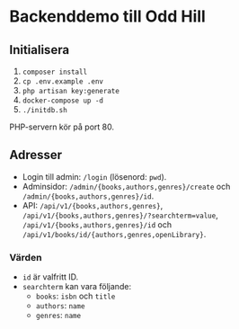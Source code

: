 # Backenddemo till Odd Hill
## Initialisera
1. `composer install`
2. `cp .env.example .env`
3. `php artisan key:generate`
4. `docker-compose up -d`
5. `./initdb.sh`

PHP-servern kör på port 80.

## Adresser
* Login till admin: `/login` (lösenord: `pwd`).
* Adminsidor: `/admin/{books,authors,genres}/create` och `/admin/{books,authors,genres}/id`.
* API: `/api/v1/{books,authors,genres}`, `/api/v1/{books,authors,genres}/?searchterm=value`, `/api/v1/{books,authors,genres}/id` och `/api/v1/books/id/{authors,genres,openLibrary}`.

### Värden
* `id` är valfritt ID.
* `searchterm` kan vara följande:
    * `books`: `isbn` och `title`
    * `authors`: `name`
    * `genres`: `name`
